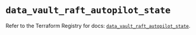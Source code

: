 # `data_vault_raft_autopilot_state`

Refer to the Terraform Registry for docs: [`data_vault_raft_autopilot_state`](https://registry.terraform.io/providers/hashicorp/vault/4.4.0/docs/data-sources/raft_autopilot_state).

